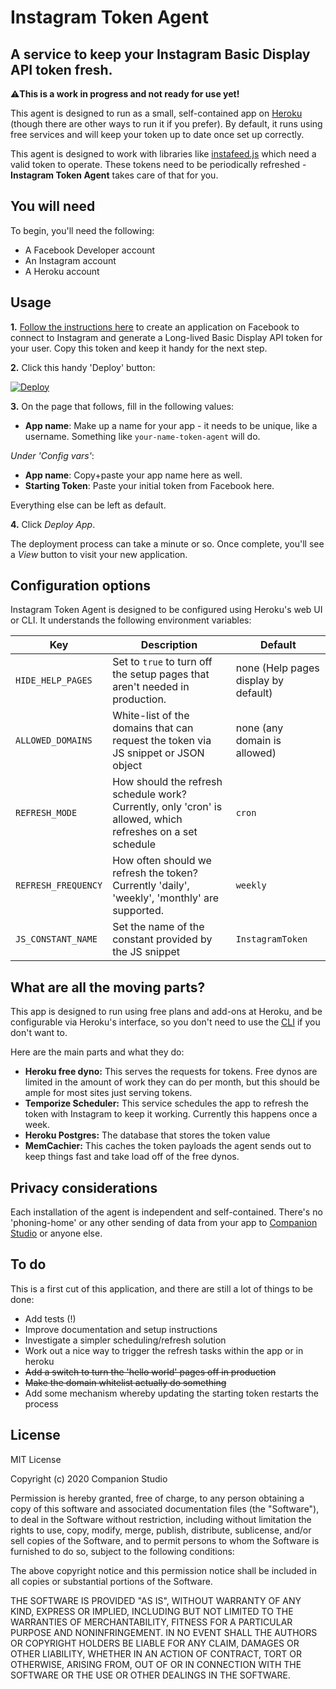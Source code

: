 # Instagram Token Agent

## A service to keep your Instagram Basic Display API token fresh.

⚠️**This is a work in progress and not ready for use yet!**

This agent is designed to run as a small, self-contained app on [Heroku](https://heroku.com) (though there are other ways to run it if you prefer). By default, it runs using free services and will keep your token up to date once set up correctly.

This agent is designed to work with libraries like [instafeed.js](https://github.com/stevenschobert/instafeed.js) which need a valid token to operate. These tokens need to be periodically refreshed - **Instagram Token Agent** takes care of that for you.

## You will need

To begin, you'll need the following:

 - A Facebook Developer account
 - An Instagram account
 - A Heroku account

## Usage

**1.** [Follow the instructions here](https://developers.facebook.com/docs/instagram-basic-display-api/getting-started) to create an application on Facebook to connect to Instagram and generate a Long-lived Basic Display API token for your user. Copy this token and keep it handy for the next step.

**2.** Click this handy 'Deploy' button:

[![Deploy](https://www.herokucdn.com/deploy/button.svg)](https://heroku.com/deploy)

**3.** On the page that follows, fill in the following values:

 - **App name**: Make up a name for your app - it needs to be unique, like a username. Something like `your-name-token-agent` will do.

_Under 'Config vars'_:

- **App name**: Copy+paste your app name here as well.
- **Starting Token**: Paste your initial token from Facebook here.

Everything else can be left as default.

**4.** Click _Deploy App_.

The deployment process can take a minute or so. Once complete, you'll see a _View_ button to visit your new application.

## Configuration options

Instagram Token Agent is designed to be configured using Heroku's web UI or CLI. It understands the following environment variables:

| Key  | Description  | Default  |
|---|---|---|
| `HIDE_HELP_PAGES` | Set to `true` to turn off the setup pages that aren't needed in production.  | none (Help pages display by default) |
| `ALLOWED_DOMAINS`  | White-list of the domains that can request the token via JS snippet or JSON object | none (any domain is allowed)  |
| `REFRESH_MODE`  | How should the refresh schedule work? Currently, only 'cron' is allowed, which refreshes on a set schedule | `cron`  |
| `REFRESH_FREQUENCY`  | How often should we refresh the token? Currently 'daily', 'weekly', 'monthly' are supported.  | `weekly`  |
| `JS_CONSTANT_NAME` | Set the name of the constant provided by the JS snippet  | `InstagramToken` |

## What are all the moving parts?

This app is designed to run using free plans and add-ons at Heroku, and be configurable via Heroku's interface, so you don't need to use the [CLI](https://devcenter.heroku.com/articles/heroku-cli) if you don't want to.

Here are the main parts and what they do:

 - **Heroku free dyno:** This serves the requests for tokens. Free dynos are limited in the amount of work they can do per month, but this should be ample for most sites just serving tokens.
 - **Temporize Scheduler:** This service schedules the app to refresh the token with Instagram to keep it working. Currently this happens once a week.
 - **Heroku Postgres:** The database that stores the token value
 - **MemCachier:** This caches the token payloads the agent sends out to keep things fast and take load off of the free dynos.

## Privacy considerations

Each installation of the agent is independent and self-contained. There's no 'phoning-home' or any other sending of data from your app to [Companion Studio]() or anyone else.

## To do

This is a first cut of this application, and there are still a lot of things to be done:

 - Add tests (!)
 - Improve documentation and setup instructions
 - Investigate a simpler scheduling/refresh solution
 - Work out a nice way to trigger the refresh tasks within the app or in heroku
 - ~~Add a switch to turn the 'hello world' pages off in production~~
 - ~~Make the domain whitelist actually do something~~
 - Add some mechanism whereby updating the starting token restarts the process


## License

MIT License

Copyright (c) 2020 Companion Studio

Permission is hereby granted, free of charge, to any person obtaining a copy
of this software and associated documentation files (the "Software"), to deal
in the Software without restriction, including without limitation the rights
to use, copy, modify, merge, publish, distribute, sublicense, and/or sell
copies of the Software, and to permit persons to whom the Software is
furnished to do so, subject to the following conditions:

The above copyright notice and this permission notice shall be included in all
copies or substantial portions of the Software.

THE SOFTWARE IS PROVIDED "AS IS", WITHOUT WARRANTY OF ANY KIND, EXPRESS OR
IMPLIED, INCLUDING BUT NOT LIMITED TO THE WARRANTIES OF MERCHANTABILITY,
FITNESS FOR A PARTICULAR PURPOSE AND NONINFRINGEMENT. IN NO EVENT SHALL THE
AUTHORS OR COPYRIGHT HOLDERS BE LIABLE FOR ANY CLAIM, DAMAGES OR OTHER
LIABILITY, WHETHER IN AN ACTION OF CONTRACT, TORT OR OTHERWISE, ARISING FROM,
OUT OF OR IN CONNECTION WITH THE SOFTWARE OR THE USE OR OTHER DEALINGS IN THE
SOFTWARE.
